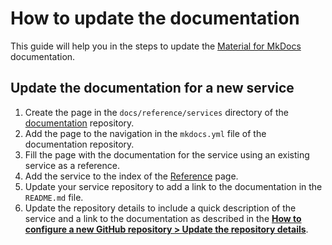 # How to update the documentation

This guide will help you in the steps to update the
[Material for MkDocs](../explanations/about-material-for-mkdocs.md)
documentation.

## Update the documentation for a new service

1. Create the page in the `docs/reference/services` directory of the
   [documentation](https://github.com/swiss-ai-center/documentation) repository.
2. Add the page to the navigation in the `mkdocs.yml` file of the documentation
   repository.
3. Fill the page with the documentation for the service using an existing
   service as a reference.
4. Add the service to the index of the
   [Reference](https://github.com/swiss-ai-center/documentation/blob/main/docs/reference/index.md)
   page.
5. Update your service repository to add a link to the documentation in the
   `README.md` file.
6. Update the repository details to include a quick description of the service
   and a link to the documentation as described in the
   [**How to configure a new GitHub repository > Update the repository details**](./how-to-configure-a-new-github-repository.md#update-the-repository-details).
